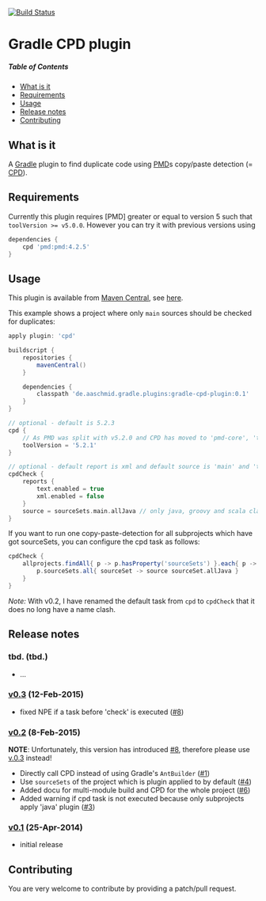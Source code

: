 [![Build Status](https://travis-ci.org/aaschmid/gradle-cpd-plugin.png?branch=master)](https://travis-ci.org/aaschmid/gradle-cpd-plugin)


Gradle CPD plugin
=================

##### Table of Contents
* [What is it](#what-is-it)
* [Requirements](#requirements)
* [Usage](#usage)
* [Release notes](#release-notes)
* [Contributing](#contributing)


What is it
----------

A [Gradle](http://gradle.org) plugin to find duplicate code using [PMD](http://pmd.sourceforge.net)s copy/paste detection (= [CPD](http://pmd.sourceforge.net/cpd-usage.html)).


Requirements
------------

Currently this plugin requires [PMD] greater or equal to version 5 such that ```toolVersion >= v5.0.0```. However you can try it with previous versions using

```groovy
dependencies {
    cpd 'pmd:pmd:4.2.5'
}
```


Usage
-----

This plugin is available from [Maven Central](http://search.maven.org/), see [here](http://search.maven.org/#search|ga|1|gradle-cpd-plugin).

This example shows a project where only  ```main``` sources should be checked for duplicates:


```groovy
apply plugin: 'cpd'

buildscript {
    repositories {
        mavenCentral()
    }

    dependencies {
        classpath 'de.aaschmid.gradle.plugins:gradle-cpd-plugin:0.1'
    }
}

// optional - default is 5.2.3
cpd {
    // As PMD was split with v5.2.0 and CPD has moved to 'pmd-core', 'toolVersion' is just available for 5.2.0 and higher
    toolVersion = '5.2.1'
}

// optional - default report is xml and default source is 'main' and 'test' 
cpdCheck {
    reports {
        text.enabled = true
        xml.enabled = false
    }
    source = sourceSets.main.allJava // only java, groovy and scala classes in 'main' sourceSets
}
```

If you want to run one copy-paste-detection for all subprojects which have got sourceSets, you can configure the cpd task as follows:

```groovy
cpdCheck {
    allprojects.findAll{ p -> p.hasProperty('sourceSets') }.each{ p ->
        p.sourceSets.all{ sourceSet -> source sourceSet.allJava }
    }
}
```

*Note:* With v0.2, I have renamed the default task from ```cpd``` to ```cpdCheck``` that it does no long have a name clash.

Release notes
-------------

### tbd. (tbd.)

* ...

### [v0.3](http://search.maven.org/#artifactdetails|de.aaschmid.gradle.plugins|gradle-cpd-plugin|0.3|jar) (12-Feb-2015)

* fixed NPE if a task before 'check' is executed ([#8](/../../issues/8))


### [v0.2](http://search.maven.org/#artifactdetails|de.aaschmid.gradle.plugins|gradle-cpd-plugin|0.2|jar) (8-Feb-2015)

**NOTE**: Unfortunately, this version has introduced [#8](/../../issues/8), therefore please use [v.0.3](#v0.3) instead!

* Directly call CPD instead of using Gradle's ```AntBuilder``` ([#1](/../../issues/1))
* Use ```sourceSets``` of the project which is plugin applied to by default ([#4](/../../issues/4))
* Added docu for multi-module build and CPD for the whole project ([#6](/../../issues/6))
* Added warning if cpd task is not executed because only subprojects apply 'java' plugin ([#3](/../../issues/3))


### [v0.1](http://search.maven.org/#artifactdetails|de.aaschmid.gradle.plugins|gradle-cpd-plugin|0.1|jar) (25-Apr-2014)

* initial release


Contributing
------------

You are very welcome to contribute by providing a patch/pull request.
